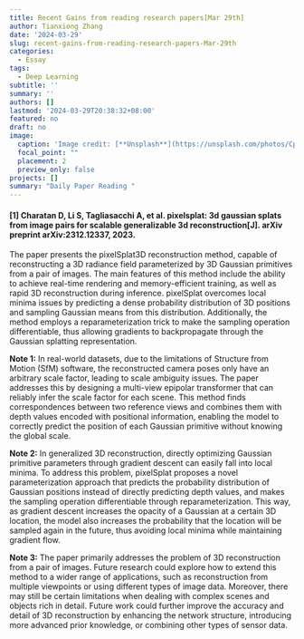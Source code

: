 ```yaml
---
title: Recent Gains from reading research papers[Mar 29th]
author: Tianxiong Zhang
date: '2024-03-29'
slug: recent-gains-from-reading-research-papers-Mar-29th
categories:
  - Essay
tags:
  - Deep Learning
subtitle: ''
summary: ''
authors: []
lastmod: '2024-03-29T20:38:32+08:00'
featured: no
draft: no
image:
  caption: 'Image credit: [**Unsplash**](https://unsplash.com/photos/CpkOjOcXdUY)'
  focal_point: ""
  placement: 2
  preview_only: false
projects: []
summary: "Daily Paper Reading "
---
```

#### [1] Charatan D, Li S, Tagliasacchi A, et al. pixelsplat: 3d gaussian splats from image pairs for scalable generalizable 3d reconstruction[J]. arXiv preprint arXiv:2312.12337, 2023.

The paper presents the pixelSplat3D reconstruction method, capable of reconstructing a 3D radiance field parameterized by 3D Gaussian primitives from a pair of images. The main features of this method include the ability to achieve real-time rendering and memory-efficient training, as well as rapid 3D reconstruction during inference. pixelSplat overcomes local minima issues by predicting a dense probability distribution of 3D positions and sampling Gaussian means from this distribution. Additionally, the method employs a reparameterization trick to make the sampling operation differentiable, thus allowing gradients to backpropagate through the Gaussian splatting representation.

**Note 1:**
In real-world datasets, due to the limitations of Structure from Motion (SfM) software, the reconstructed camera poses only have an arbitrary scale factor, leading to scale ambiguity issues. The paper addresses this by designing a multi-view epipolar transformer that can reliably infer the scale factor for each scene. This method finds correspondences between two reference views and combines them with depth values encoded with positional information, enabling the model to correctly predict the position of each Gaussian primitive without knowing the global scale.

**Note 2:**
In generalized 3D reconstruction, directly optimizing Gaussian primitive parameters through gradient descent can easily fall into local minima. To address this problem, pixelSplat proposes a novel parameterization approach that predicts the probability distribution of Gaussian positions instead of directly predicting depth values, and makes the sampling operation differentiable through reparameterization. This way, as gradient descent increases the opacity of a Gaussian at a certain 3D location, the model also increases the probability that the location will be sampled again in the future, thus avoiding local minima while maintaining gradient flow.

**Note 3:**
The paper primarily addresses the problem of 3D reconstruction from a pair of images. Future research could explore how to extend this method to a wider range of applications, such as reconstruction from multiple viewpoints or using different types of image data. Moreover, there may still be certain limitations when dealing with complex scenes and objects rich in detail. Future work could further improve the accuracy and detail of 3D reconstruction by enhancing the network structure, introducing more advanced prior knowledge, or combining other types of sensor data.

